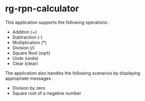 # rg-rpn-calculator

This application supports the following operations :

* Addition (+)
* Subtraction (-)
* Multiplication (*)
* Division (/)
* Square Root (sqrt)
* Undo (undo)
* Clear (clear)

The application also handles the following scenarios by displaying appropriate messages :

* Division by zero
* Square root of a negative number